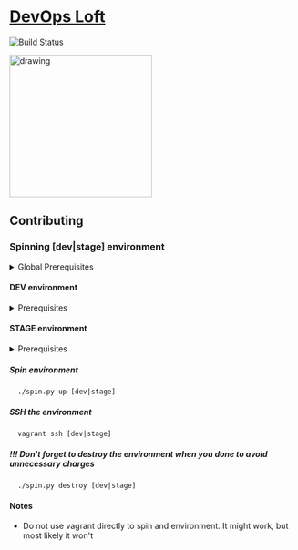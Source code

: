 # <a href="http://www.devopsloft.io">DevOps Loft</a>

[![Build Status](https://travis-ci.org/devopsloft/devopsloft.svg?branch=master)](https://travis-ci.org/devopsloft/devopsloft)

<img src="http://www.devopsloft.io/static/logo.png" alt="drawing" width="250" hight="250"/>

## Contributing

### Spinning [dev|stage] environment

<details>
  <summary>Global Prerequisites</summary>
  <ul>
    <li>python 3</li>
    <li>vagrant</li>
    <li>vagrant plugin: vagrant-env</li>
    <li>Use `.env.local` file for configuration keys which overrides `.env`</li>
  </ul>
</details>

#### DEV environment
<details>
  <summary>Prerequisites</summary>
  <ul>
    <li>VirtualBox</li>
    <li>Verify /vault directory exists and is writable</li>
        <li>Install the following packages: </li>
          <li>virtualbox</li>
        <li>fabric3</li>
        <li>docker-compose</li>
 
  </ul>
</details>

#### STAGE environment
<details>
  <summary>Prerequisites</summary>
  <ul>
    <li>AWS account</li>
    <li>AWS credentials: access key & access secret</li>
    <li>keypair</li>
    <li>subnet ID</li>
    <li>Security Group with inbound ports for SSH (22), HTTP (80), HTTPS (443), and 8200</li>
    <li> AWS S3 Bucket</li>
  </ul>
</details>

##### Spin environment

~~~
  ./spin.py up [dev|stage]
~~~

##### SSH the environment

~~~
  vagrant ssh [dev|stage]
~~~

##### !!! Don't forget to destroy the environment when you done to avoid unnecessary charges

~~~
  ./spin.py destroy [dev|stage]
~~~

#### Notes

-   Do not use vagrant directly to spin and environment. It might work, but most likely it won't
